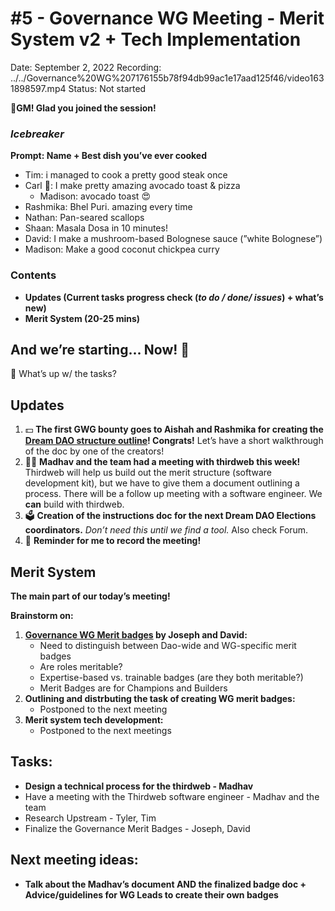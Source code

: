 # #5 - Governance WG Meeting - Merit System v2 + Tech Implementation

Date: September 2, 2022
Recording: ../../Governance%20WG%207176155b78f94db99ac1e17aad125f46/video1631898597.mp4
Status: Not started

🌱**GM! Glad you joined the session!** 

### *Icebreaker*

**Prompt: Name + Best dish you’ve ever cooked**

- Tim: i managed to cook a pretty good steak once
- Carl 🥑: I make pretty amazing avocado toast & pizza
    - Madison: avocado toast 😍
- Rashmika: Bhel Puri. amazing every time
- Nathan: Pan-seared scallops
- Shaan: Masala Dosa in 10 minutes!
- David:  I make a mushroom-based Bolognese sauce (”white Bolognese”)
- Madison: Make a good coconut chickpea curry

### Contents

- **Updates (Current tasks progress check (*to do / done/ issues*) + what’s new)**
- **Merit System (20-25 mins)**

## And we’re starting... Now! 🚀

<aside>
📢 What’s up w/ the tasks?

## Updates

1. 💵 **The first GWG bounty goes to Aishah and Rashmika for creating the [Dream DAO structure outline](https://www.notion.so/Dream-DAO-structure-outline-9f3ff8be196745e5b75aec105dcb9094?pvs=21)! Congrats!**
Let’s have a short walkthrough of the doc by one of the creators!
2. 🧑‍💻 **Madhav and the team had a meeting with thirdweb this week!**
Thirdweb will help us build out the merit structure (software development kit), but we have to give them a document outlining a process.
There will be a follow up meeting with a software engineer.
We **can** build with thirdweb.
3. 🗳️ **Creation of the instructions doc for the next Dream DAO Elections coordinators.**
*Don’t need this until we find a tool.* Also check Forum.
4. 🔴 **Reminder for me to record the meeting!**
</aside>

## Merit System

**The main part of our today’s meeting!** 

**Brainstorm on:**

1. **[Governance WG Merit badges](https://docs.google.com/document/d/1PAuVmAg_CQGMg9mvgJ0psoVcVt1rlWkfJTEno51KsCc/edit) by Joseph and David:**
    - Need to distinguish between Dao-wide and WG-specific merit badges
    - Are roles meritable?
    - Expertise-based vs. trainable badges (are they both meritable?)
    - Merit Badges are for Champions and Builders
2. **Outlining and distrbuting the task of creating WG merit badges:**
    - Postponed to the next meeting
3. **Merit system tech development:**
    - Postponed to the next meetings

## Tasks:

- **Design a technical process for the thirdweb - Madhav**
- Have a meeting with the Thirdweb software engineer - Madhav and the team
- Research Upstream - Tyler, Tim
- Finalize the Governance Merit Badges - Joseph, David

## **Next meeting ideas:**

- **Talk about the Madhav’s document AND the finalized badge doc + Advice/guidelines for WG Leads to create their own badges**
